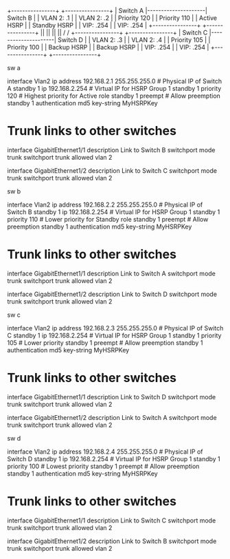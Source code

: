 

+----------------+                     +----------------+
|   Switch A     |---------------------|   Switch B     |
|  VLAN 2: .1    |                     |  VLAN 2: .2    |
|  Priority 120  |                     |  Priority 110  |
|  Active HSRP   |                     |  Standby HSRP  |
|  VIP: .254     |                     |  VIP: .254     |
+----------------+                     +----------------+
       ||                                     ||
       ||                                     ||
       \/                                     \/
+----------------+                     +----------------+
|   Switch C     |---------------------|   Switch D     |
|  VLAN 2: .3    |                     |  VLAN 2: .4    |
|  Priority 105  |                     |  Priority 100  |
|  Backup HSRP   |                     |  Backup HSRP   |
|  VIP: .254     |                     |  VIP: .254     |
+----------------+                     +----------------+


sw a

interface Vlan2
 ip address 192.168.2.1 255.255.255.0  # Physical IP of Switch A
 standby 1 ip 192.168.2.254           # Virtual IP for HSRP Group 1
 standby 1 priority 120               # Highest priority for Active role
 standby 1 preempt                    # Allow preemption
 standby 1 authentication md5 key-string MyHSRPKey

# Trunk links to other switches
interface GigabitEthernet1/1
 description Link to Switch B
 switchport mode trunk
 switchport trunk allowed vlan 2

interface GigabitEthernet1/2
 description Link to Switch C
 switchport mode trunk
 switchport trunk allowed vlan 2


sw b

interface Vlan2
 ip address 192.168.2.2 255.255.255.0  # Physical IP of Switch B
 standby 1 ip 192.168.2.254           # Virtual IP for HSRP Group 1
 standby 1 priority 110               # Lower priority for Standby role
 standby 1 preempt                    # Allow preemption
 standby 1 authentication md5 key-string MyHSRPKey

# Trunk links to other switches
interface GigabitEthernet1/1
 description Link to Switch A
 switchport mode trunk
 switchport trunk allowed vlan 2

interface GigabitEthernet1/2
 description Link to Switch D
 switchport mode trunk
 switchport trunk allowed vlan 2


sw c

interface Vlan2
 ip address 192.168.2.3 255.255.255.0  # Physical IP of Switch C
 standby 1 ip 192.168.2.254           # Virtual IP for HSRP Group 1
 standby 1 priority 105               # Lower priority
 standby 1 preempt                    # Allow preemption
 standby 1 authentication md5 key-string MyHSRPKey

# Trunk links to other switches
interface GigabitEthernet1/1
 description Link to Switch D
 switchport mode trunk
 switchport trunk allowed vlan 2

interface GigabitEthernet1/2
 description Link to Switch A
 switchport mode trunk
 switchport trunk allowed vlan 2


sw d

interface Vlan2
 ip address 192.168.2.4 255.255.255.0  # Physical IP of Switch D
 standby 1 ip 192.168.2.254           # Virtual IP for HSRP Group 1
 standby 1 priority 100               # Lowest priority
 standby 1 preempt                    # Allow preemption
 standby 1 authentication md5 key-string MyHSRPKey

# Trunk links to other switches
interface GigabitEthernet1/1
 description Link to Switch C
 switchport mode trunk
 switchport trunk allowed vlan 2

interface GigabitEthernet1/2
 description Link to Switch B
 switchport mode trunk
 switchport trunk allowed vlan 2
